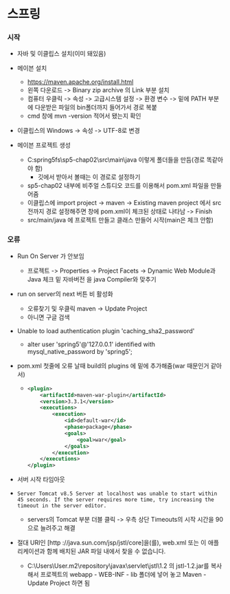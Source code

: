 # 스프링

### 시작

* 자바 및 이클립스 설치(이미 돼있음)
* 메이븐 설치
  * https://maven.apache.org/install.html
  * 왼쪽 다운로드 -> Binary zip archive 의 Link 부분 설치
  * 컴퓨터 우클릭 -> 속성 -> 고급시스템 설정 -> 환경 변수 -> 밑에 PATH 부분에 다운받은 파일의 bin폴더까지 들어가서 경로 복붙
  * cmd 창에 mvn -version 적어서 됐는지 확인

* 이클립스의 Windows -> 속성 -> UTF-8로 변경

* 메이븐 프로젝트 생성
  * C:spring5fs\sp5-chap02\src\main\java 이렇게 폴더들을 만듬(경로 똑같아야 함)
    * 깃에서 받아서 볼때는 이 경로로 설정하기
  * sp5-chap02 내부에 비주얼 스튜디오 코드를 이용해서 pom.xml 파일을 만들어줌
  * 이클립스에 import project -> maven -> Existing maven project 에서 src 전까지 경로 설정해주면 창에 pom.xml이 체크된 상태로 나타남 -> Finish
  * src/main/java 에 프로젝트 만들고 클래스 만들어 시작(main은 체크 안함)

### 오류

* Run On Server 가 안보임
  * 프로젝트 -> Properties -> Project Facets -> Dynamic Web Module과 Java 체크 밑 자바버전 을 java Compiler와 맞추기
* run on server의 next 버튼 비 활성화
  * 오류찾기 및 우클릭 maven -> Update Project
  * 아니면 구글 검색

* Unable to load authentication plugin 'caching_sha2_password'
  * alter user 'spring5'@'127.0.0.1' identified with mysql_native_password by 'spring5';

* pom.xml 첫줄에 오류 날때 build의 plugins 에 밑에 추가해줌(war 때문인거 같아서)

  * ```xml
    <plugin>
        <artifactId>maven-war-plugin</artifactId>
        <version>3.3.1</version>
        <executions>
            <execution>
                <id>default-war</id>
                <phase>package</phase>
                <goals>
                    <goal>war</goal>
                </goals>
            </execution>
        </executions>
    </plugin>
    ```

* 서버 시작 타임아웃

* ```
  Server Tomcat v8.5 Server at localhost was unable to start within 45 seconds. If the server requires more time, try increasing the timeout in the server editor.
  ```

  * servers의 Tomcat 부분 더블 클릭 -> 우측 상단 Timeouts의 시작 시간을 90으로 늘려주고 해결

* 절대 URI인 [http ://java.sun.com/jsp/jstl/core]을(를), web.xml 또는 이 애플리케이션과 함께 배치된 JAR 파일 내에서 찾을 수 없습니다.
  * C:\Users\User\.m2\repository\javax\servlet\jstl\1.2 의 jstl-1.2.jar를 복사해서 프로젝트의 webapp - WEB-INF - lib 폴더에 넣어 놓고 Maven - Update Project 하면 됨
